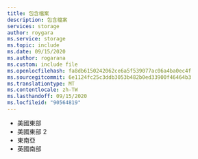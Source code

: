 ```yaml
---
title: 包含檔案
description: 包含檔案
services: storage
author: roygara
ms.service: storage
ms.topic: include
ms.date: 09/15/2020
ms.author: rogarana
ms.custom: include file
ms.openlocfilehash: fa8db6150242062ce6a5f539077ac06a4ba0ec4f
ms.sourcegitcommit: 6e1124fc25c3ddb3053b482b0ed33900f46464b3
ms.translationtype: MT
ms.contentlocale: zh-TW
ms.lasthandoff: 09/15/2020
ms.locfileid: "90564819"
---
```

- 美國東部
- 美國東部 2
- 東南亞
- 英國南部